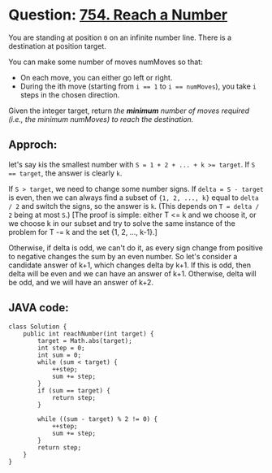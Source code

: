 # Question: [754. Reach a Number](https://leetcode.com/problems/reach-a-number/)

You are standing at position `0` on an infinite number line. There is a destination at position target.

You can make some number of moves numMoves so that:

- On each move, you can either go left or right.
- During the ith move (starting from `i == 1` to `i == numMoves`), you take `i` steps in the chosen direction.

Given the integer target, return _the **minimum** number of moves required (i.e., the minimum numMoves) to reach the destination._

## Approch:

let's say `k`is the smallest number with `S = 1 + 2 + ... + k >= target`. If `S == target`, the answer is clearly `k`.

If `S > target`, we need to change some number signs. If `delta = S - target` is even, then we can always find a subset of `{1, 2, ..., k}` equal to `delta / 2` and switch the signs, so the answer is `k`. (This depends on `T = delta / 2` being at most `S`.) [The proof is simple: either T <= k and we choose it, or we choose k in our subset and try to solve the same instance of the problem for T -= k and the set {1, 2, ..., k-1}.]

Otherwise, if delta is odd, we can't do it, as every sign change from positive to negative changes the sum by an even number. So let's consider a candidate answer of k+1, which changes delta by k+1. If this is odd, then delta will be even and we can have an answer of k+1. Otherwise, delta will be odd, and we will have an answer of k+2.

## JAVA code:

```
class Solution {
    public int reachNumber(int target) {
        target = Math.abs(target);
        int step = 0;
        int sum = 0;
        while (sum < target) {
            ++step;
            sum += step;
        }
        if (sum == target) {
            return step;
        }

        while ((sum - target) % 2 != 0) {
            ++step;
            sum += step;
        }
        return step;
    }
}
```
